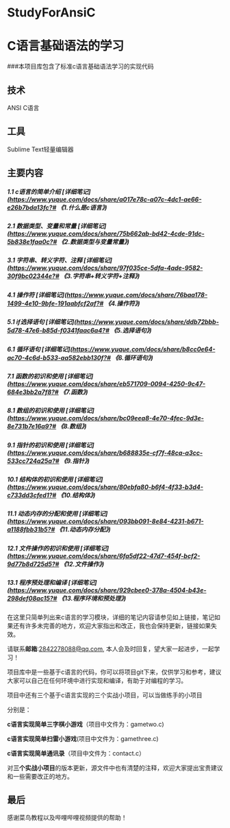 # StudyForAnsiC

# C语言基础语法的学习

###本项目库包含了标准c语言基础语法学习的实现代码

## 技术

ANSI C语言

## 工具

 Sublime Text轻量编辑器

## 主要内容

##### 1.1 c语言的简单介绍 [详细笔记](https://www.yuque.com/docs/share/a017e78c-a07c-4dc1-ae66-e26b7bda13fc?# 《1.什么是c语言》)

##### 2.1 数据类型、变量和常量 [详细笔记](https://www.yuque.com/docs/share/75b662ab-bd42-4cde-91dc-5b838e1faa0c?# 《2.数据类型与变量常量》)

##### 3.1 字符串、转义字符、注释 [详细笔记](https://www.yuque.com/docs/share/97f035ce-5dfa-4ade-9582-30f9bc02344e?# 《3.字符串+转义字符+注释》)

##### 4.1 操作符 [详细笔记](https://www.yuque.com/docs/share/76baa178-1499-4e10-9bfe-191aabfcf2af?# 《4.操作符》)

##### 5.1 if选择语句 [详细笔记](https://www.yuque.com/docs/share/ddb72bbb-5d78-47e6-b85d-f0341faac6a4?# 《5.选择语句》)

##### 6.1 循环语句 [详细笔记](https://www.yuque.com/docs/share/b8cc0e64-ac70-4c6d-b533-aa582ebb130f?# 《6.循环语句》)

##### 7.1 函数的初识和使用 [详细笔记](https://www.yuque.com/docs/share/eb571709-0094-4250-9c47-684e3bb2a7f8?# 《7.函数》)

##### 8.1 数组的初识和使用 [详细笔记](https://www.yuque.com/docs/share/bc09eea8-4e70-4fec-9d3e-8e731b7e16a9?# 《8.数组》)

##### 9.1 指针的初识和使用 [详细笔记](https://www.yuque.com/docs/share/b688835e-cf7f-48ca-a3cc-533cc724a25a?# 《9.指针》)

##### 10.1 结构体的初识和使用 [详细笔记](https://www.yuque.com/docs/share/80ebfa80-b6f4-4f33-b3d4-c733dd3cfed1?# 《10.结构体》)

##### 11.1 动态内存的分配和使用 [详细笔记](https://www.yuque.com/docs/share/093bb091-8e84-4231-b671-a1188fbb31b5?# 《11.动态内存分配》)

##### 12.1 文件操作的初识和使用 [详细笔记](https://www.yuque.com/docs/share/6fa5df22-47d7-454f-bcf2-9d77b8d725d5?# 《12.文件操作》)

##### 13.1 程序预处理和编译 [详细笔记](https://www.yuque.com/docs/share/929cbee0-378a-4504-b43e-298def08ac15?# 《13.程序环境和预处理》)

在这里只简单列出来c语言的学习模块，详细的笔记内容请参见如上链接，笔记如果还有许多未完善的地方，欢迎大家指出和改正，我也会保持更新，链接如果失效。

请联系**邮箱**:2842278088@qq.com, 本人会及时回复，望大家一起进步，一起学习！

项目库中是一些基于c语言的代码，你可以将项目git下来，仅供学习和参考，建议大家可以自己在任何环境中进行实现和编译，有助于对编程的学习。

项目中还有三个基于c语言实现的三个实战小项目，可以当做练手的小项目

分别是：

**c语言实现简单三字棋小游戏**（项目中文件为：gametwo.c)

**c语言实现简单扫雷小游戏**(项目中文件为：gamethree.c)

**c语言实现简单通讯录**（项目中文件为：contact.c）

对**三个实战小项目**的版本更新，源文件中也有清楚的注释，欢迎大家提出宝贵建议和一些需要改正的地方。

## 最后

感谢菜鸟教程以及哔哩哔哩视频提供的帮助！





